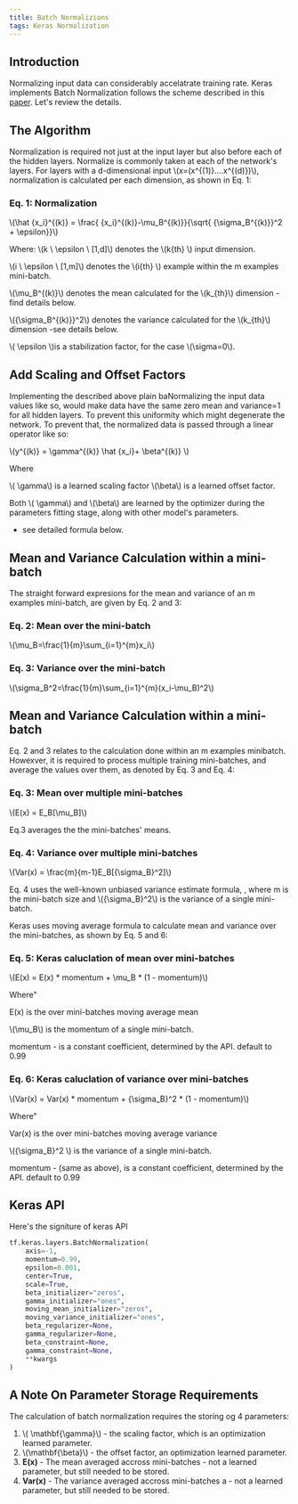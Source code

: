 ```yaml
---
title: Batch Normalizions
tags: Keras Normalization
---
```


## Introduction



Normalizing input data can considerably accelatrate training rate. Keras implements Batch Normalization follows the scheme described in this [paper](https://arxiv.org/abs/1502.03167). Let's review the details.

## The Algorithm 

Normalization is required not just at the input layer but also before each of the hidden layers. Normalize is commonly taken at each of the network's layers. For layers with a d-dimensional input \\(x=(x^{(1)}....x^{(d)})\\), normalization is calculated per each dimension, as shown in Eq. 1:

### Eq. 1: Normalization

\\(\hat {x_i}^{(k)} = \frac{ {x_i}^{(k)}-\mu_B^{(k)}}{\sqrt{  {\sigma_B^{(k)}}^2   + \epsilon}}\\)

Where:
\\(k \ \epsilon \ [1,d]\\) denotes the \\(k{th} \\) input dimension.

 \\(i \ \epsilon \ [1,m]\\) denotes the \\(i{th} \\) example within the m examples mini-batch.

\\(\mu_B^{(k)}\\) denotes the mean calculated for the \\(k_{th}\\) dimension - find details below.

\\({\sigma_B^{(k)}}^2\\) denotes the variance calculated for the \\(k_{th}\\) dimension -see details below.

\\( \epsilon \\)is a stabilization factor, for the case \\(\sigma=0\\).


## Add Scaling and Offset Factors

Implementing the described above plain baNormalizing the input data values like so, would make data have the same zero mean and variance=1 for all hidden layers. To prevent this uniformity which might degenerate the network. To prevent that, the normalized data is passed through a linear operator like so:


\\(y^{(k)} =  \gamma^{(k)}  \hat {x_i}+ \beta^{(k)} \\)

Where 

\\( \gamma\\) is a learned scaling factor
\\(\beta\\)  is a learned offset factor.

Both \\( \gamma\\) and \\(\beta\\)  are learned by the optimizer during the parameters fitting stage, along with other model's parameters.

- see detailed formula below.

##  Mean and Variance Calculation within a mini-batch

The straight forward expresions for the mean and variance of an m examples mini-batch,  are given by Eq. 2 and 3:

### Eq. 2: Mean over the mini-batch

\\(\mu_B=\frac{1}{m}\sum_{i=1}^{m}x_i\\)

### Eq. 3: Variance over the mini-batch

\\(\sigma_B^2=\frac{1}{m}\sum_{i=1}^{m}(x_i-\mu_B)^2\\)


##  Mean and Variance Calculation within a mini-batch


Eq. 2 and 3 relates to the calculation done within an m examples minibatch. Howexver, it is required to process multiple training mini-batches, and average the values over them, as denoted by Eq. 3 and Eq. 4:

### Eq. 3: Mean over multiple mini-batches

\\(E(x) = E_B[\mu_B]\\)

Eq.3 averages the the mini-batches' means.


### Eq. 4: Variance over multiple mini-batches

\\(Var(x) = \frac{m}{m-1}E_B[{\sigma_B}^2]\\)

Eq. 4 uses the well-known unbiased variance estimate formula, , where m is the mini-batch size and \\({\sigma_B}^2\\) is the variance of a single mini-batch.


Keras uses moving average formula to calculate mean and variance over the mini-batches, as shown by Eq. 5 and 6:


### Eq. 5: Keras caluclation of mean over mini-batches


\\(E(x) = E(x) * momentum + \mu_B * (1 - momentum)\\)

Where"

E(x) is the over mini-batches moving average mean

\\(\mu_B\\) is the momentum of a single mini-batch.

momentum - is a constant coefficient, determined by the API. default to 0.99

### Eq. 6: Keras caluclation of variance over mini-batches


\\(Var(x) = Var(x) * momentum + {\sigma_B}^2 * (1 - momentum)\\)

Where"

Var(x) is the over mini-batches moving average variance

\\({\sigma_B}^2 \\) is the variance of a single mini-batch.

momentum - (same as above), is a constant coefficient, determined by the API. default to 0.99


## Keras API


Here's the signiture of keras API

```python
tf.keras.layers.BatchNormalization(
    axis=-1,
    momentum=0.99,
    epsilon=0.001,
    center=True,
    scale=True,
    beta_initializer="zeros",
    gamma_initializer="ones",
    moving_mean_initializer="zeros",
    moving_variance_initializer="ones",
    beta_regularizer=None,
    gamma_regularizer=None,
    beta_constraint=None,
    gamma_constraint=None,
    **kwargs
)
```

## A Note On Parameter Storage Requirements


The calculation of batch normalization requires the storing og 4 parameters:


1. \\( \mathbf{\gamma}\\) - the scaling factor, which is an optimization learned parameter.
2. \\(\mathbf{\beta}\\)  - the offset factor, an optimization learned parameter.
3. **E(x)** - The mean averaged accross mini-batches - not a learned parameter, but still needed to be stored.
4. **Var(x)** - The variance averaged accross mini-batches a - not a learned parameter, but still needed to be stored.

